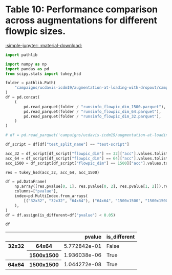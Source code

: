 
<style>
code.outputcode {
    background-color: white;
    border-left: solid 2px #4051b5;
    line-height:normal;
    font-family:Menlo,'DejaVu Sans Mono',consolas,'Courier New',monospace;
}
pre.outputcode {
    background-color: white;
    border-left: solid 2px #4051b5;
    line-height:normal;
    font-family:Menlo,'DejaVu Sans Mono',consolas,'Courier New',monospace;
    padding-left: 15px;
}
.ansi-red-fg {
  color: #e75c58;
}
.ansi-blue-fg {
  color: #208ffb;
}
</style>
# Table 10: Performance comparison across augmentations for different flowpic sizes.

[:simple-jupyter: :material-download:](/papers/imc23/notebooks/table10_ucdavis-icdm19_tukey.ipynb)


```python
import pathlib

import numpy as np
import pandas as pd
from scipy.stats import tukey_hsd
```

```python
folder = pathlib.Path(
    "campaigns/ucdavis-icdm19/augmentation-at-loading-with-dropout/campaign_summary/augment-at-loading-with-dropout"
)
df = pd.concat(
    (
        pd.read_parquet(folder / "runsinfo_flowpic_dim_1500.parquet"),
        pd.read_parquet(folder / "runsinfo_flowpic_dim_64.parquet"),
        pd.read_parquet(folder / "runsinfo_flowpic_dim_32.parquet"),
    )
)
```

```python
# df = pd.read_parquet('campaigns/ucdavis-icdm19/augmentation-at-loading-with-dropout/campaign_summary/1684447037/merged_runsinfo.parquet')
```

```python
df_script = df[df["test_split_name"] == "test-script"]

acc_32 = df_script[df_script["flowpic_dim"] == 32]["acc"].values.tolist()
acc_64 = df_script[df_script["flowpic_dim"] == 64]["acc"].values.tolist()
acc_1500 = df_script[df_script["flowpic_dim"] == 1500]["acc"].values.tolist()
```

```python
res = tukey_hsd(acc_32, acc_64, acc_1500)
```

```python
df = pd.DataFrame(
    np.array([res.pvalue[0, 1], res.pvalue[0, 2], res.pvalue[1, 2]]).reshape(-1, 1),
    columns=["pvalue"],
    index=pd.MultiIndex.from_arrays(
        [("32x32", "32x32", "64x64"), ("64x64", "1500x1500", "1500x1500")]
    ),
)
df = df.assign(is_different=df["pvalue"] < 0.05)
```

```python
df
```



<div class="md-typeset__scrollwrap">
<div class="md-typeset__table">
<table>
<thead>
<tr style="text-align: right;">
<th></th>
<th></th>
<th>pvalue</th>
<th>is_different</th>
</tr>
</thead>
<tbody>
<tr>
<th rowspan="2" valign="top">32x32</th>
<th>64x64</th>
<td>5.772842e-01</td>
<td>False</td>
</tr>
<tr>
<th>1500x1500</th>
<td>1.936038e-06</td>
<td>True</td>
</tr>
<tr>
<th>64x64</th>
<th>1500x1500</th>
<td>1.044272e-08</td>
<td>True</td>
</tr>
</tbody>
</table>
</div>
</div>

